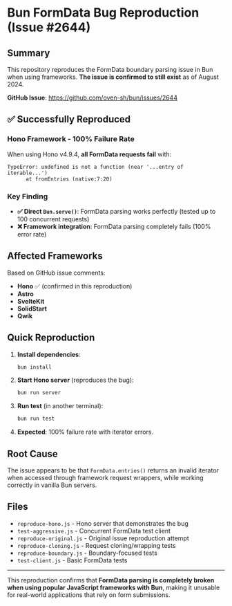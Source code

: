 # Bun FormData Bug Reproduction (Issue #2644)

## Summary

This repository reproduces the FormData boundary parsing issue in Bun when using frameworks. **The issue is confirmed to still exist** as of August 2024.

**GitHub Issue**: https://github.com/oven-sh/bun/issues/2644

## ✅ Successfully Reproduced

### Hono Framework - 100% Failure Rate

When using Hono v4.9.4, **all FormData requests fail** with:
```
TypeError: undefined is not a function (near '...entry of iterable...')
      at fromEntries (native:7:20)
```

### Key Finding

- **✅ Direct `Bun.serve()`**: FormData parsing works perfectly (tested up to 100 concurrent requests)
- **❌ Framework integration**: FormData parsing completely fails (100% error rate)

## Affected Frameworks

Based on GitHub issue comments:
- **Hono** ✅ (confirmed in this reproduction)
- **Astro**
- **SvelteKit** 
- **SolidStart**
- **Qwik**

## Quick Reproduction

1. **Install dependencies**:
   ```bash
   bun install
   ```

2. **Start Hono server** (reproduces the bug):
   ```bash
   bun run server
   ```

3. **Run test** (in another terminal):
   ```bash
   bun run test
   ```

4. **Expected**: 100% failure rate with iterator errors.

## Root Cause

The issue appears to be that `FormData.entries()` returns an invalid iterator when accessed through framework request wrappers, while working correctly in vanilla Bun servers.

## Files

- `reproduce-hono.js` - Hono server that demonstrates the bug
- `test-aggressive.js` - Concurrent FormData test client
- `reproduce-original.js` - Original issue reproduction attempt
- `reproduce-cloning.js` - Request cloning/wrapping tests
- `reproduce-boundary.js` - Boundary-focused tests  
- `test-client.js` - Basic FormData tests

---

This reproduction confirms that **FormData parsing is completely broken when using popular JavaScript frameworks with Bun**, making it unusable for real-world applications that rely on form submissions.
